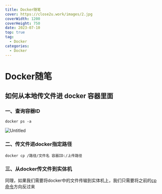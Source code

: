 ```yaml
---
title: Docker随笔
cover: https://close2u.work/images/2.jpg
coverWidth: 1200
coverHeight: 750
date: 2023-07-10
top: true
tag:
  -	Docker
categories: 
  -	Docker
---
```




# Docker随笔

## ****如何从本地传文件进 docker 容器里面****

### ****一、查询容器ID****

```docker
docker ps -a
```

![Untitled](images/Docker随笔/Untitled.png)

### ****二、传文件进docker指定路径****

```docker
docker cp /路径/文件名 容器ID:/上传路径
```

### **三、从docker传文件到实体机**

同理，如果我们需要将docker中的文件传输到实体机上，我们只需要将之前的[cp命令](https://so.csdn.net/so/search?q=cp%E5%91%BD%E4%BB%A4&spm=1001.2101.3001.7020)方向反过来